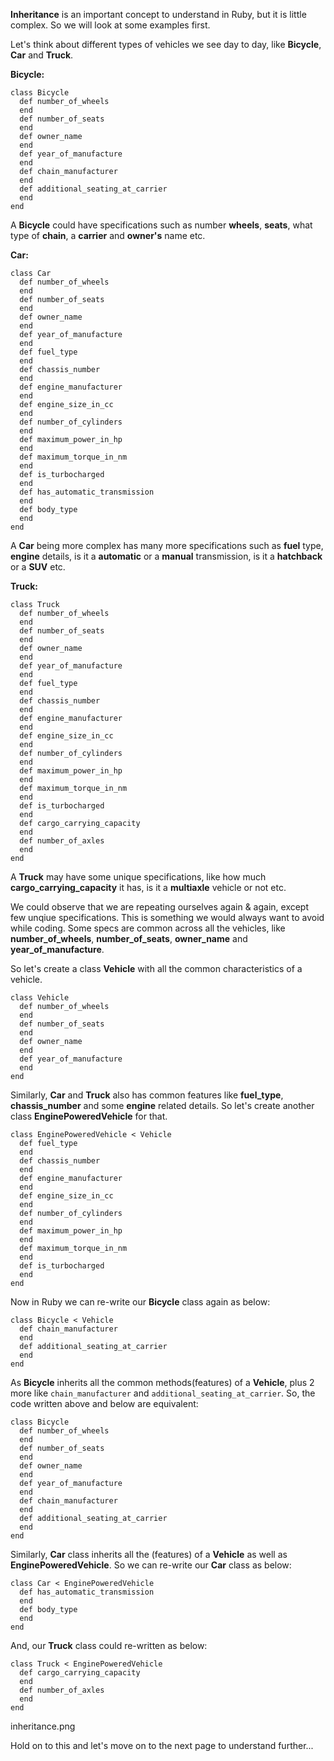  **Inheritance** is an important concept to understand in Ruby, but it is little complex. So we will look at some examples first.

Let's think about different types of vehicles we see day to day, like **Bicycle**, **Car** and **Truck**.

**Bicycle:**

```
class Bicycle
  def number_of_wheels
  end
  def number_of_seats
  end
  def owner_name
  end
  def year_of_manufacture
  end
  def chain_manufacturer
  end
  def additional_seating_at_carrier
  end
end
```

A **Bicycle** could have specifications such as number **wheels**, **seats**,
what type of **chain**, a **carrier** and **owner's** name etc.

**Car:**

```
class Car
  def number_of_wheels
  end
  def number_of_seats
  end
  def owner_name
  end
  def year_of_manufacture
  end
  def fuel_type
  end
  def chassis_number
  end
  def engine_manufacturer
  end
  def engine_size_in_cc
  end
  def number_of_cylinders
  end
  def maximum_power_in_hp
  end
  def maximum_torque_in_nm
  end
  def is_turbocharged
  end
  def has_automatic_transmission
  end
  def body_type
  end
end
```

A **Car** being more complex has many more specifications such as **fuel** type, **engine** details,
is it a **automatic** or a **manual** transmission, is it a **hatchback** or a **SUV** etc.

**Truck:**

```
class Truck
  def number_of_wheels
  end
  def number_of_seats
  end
  def owner_name
  end
  def year_of_manufacture
  end
  def fuel_type
  end
  def chassis_number
  end
  def engine_manufacturer
  end
  def engine_size_in_cc
  end
  def number_of_cylinders
  end
  def maximum_power_in_hp
  end
  def maximum_torque_in_nm
  end
  def is_turbocharged
  end
  def cargo_carrying_capacity
  end
  def number_of_axles
  end
end
```

A **Truck** may have some unique specifications, like how much **cargo_carrying_capacity** it has, is it a **multiaxle** vehicle or not etc.


We could observe that we are repeating ourselves again & again,
except few unqiue specifications. This is something we would always want to avoid while coding. Some specs are common across all the vehicles, like **number_of_wheels**, **number_of_seats**, **owner_name** and **year_of_manufacture**.

So let's create a class **Vehicle** with all the common characteristics of a vehicle.

```
class Vehicle
  def number_of_wheels
  end
  def number_of_seats
  end
  def owner_name
  end
  def year_of_manufacture
  end
end
```

Similarly, **Car** and **Truck** also has common features like **fuel_type**, **chassis_number** and some **engine** related details. So let's create another class **EnginePoweredVehicle** for that.

```
class EnginePoweredVehicle < Vehicle
  def fuel_type
  end
  def chassis_number
  end
  def engine_manufacturer
  end
  def engine_size_in_cc
  end
  def number_of_cylinders
  end
  def maximum_power_in_hp
  end
  def maximum_torque_in_nm
  end
  def is_turbocharged
  end
end
```

Now in Ruby we can re-write our **Bicycle** class again as below:

```
class Bicycle < Vehicle
  def chain_manufacturer
  end
  def additional_seating_at_carrier
  end
end
```

As **Bicycle** inherits all the common methods(features) of a **Vehicle**, plus 2 more like `chain_manufacturer` and `additional_seating_at_carrier`. So, the code written above and below are equivalent:

```
class Bicycle
  def number_of_wheels
  end
  def number_of_seats
  end
  def owner_name
  end
  def year_of_manufacture
  end
  def chain_manufacturer
  end
  def additional_seating_at_carrier
  end
end
```

Similarly, **Car** class inherits all the (features) of a **Vehicle** as well as **EnginePoweredVehicle**. So we can re-write our **Car** class as below:

```
class Car < EnginePoweredVehicle
  def has_automatic_transmission
  end
  def body_type
  end
end
```

And, our **Truck** class could re-written as below:

```
class Truck < EnginePoweredVehicle
  def cargo_carrying_capacity
  end
  def number_of_axles
  end
end
```

<image>inheritance.png</image>

Hold on to this and let's move on to the next page to understand further...
